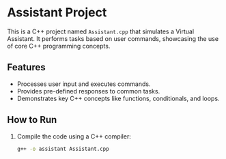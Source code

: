 # Assistant Project

This is a C++ project named `Assistant.cpp` that simulates a Virtual Assistant. It performs tasks based on user commands, showcasing the use of core C++ programming concepts.

## Features
- Processes user input and executes commands.
- Provides pre-defined responses to common tasks.
- Demonstrates key C++ concepts like functions, conditionals, and loops.

## How to Run
1. Compile the code using a C++ compiler:
   ```bash
   g++ -o assistant Assistant.cpp
